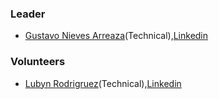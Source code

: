 ### Leader

* [Gustavo Nieves Arreaza](mailto:gustavo.nievesarreaza@owasp.org)(Technical),[Linkedin](https://www.linkedin.com/in/gustavo-nieves-arreaza/)

### Volunteers

* [Lubyn Rodrigruez](mailto:gustavo.nievesarreaza@owasp.org)(Technical),[Linkedin](https://www.linkedin.com/in/lubyn-rodriguez-623518118/)

